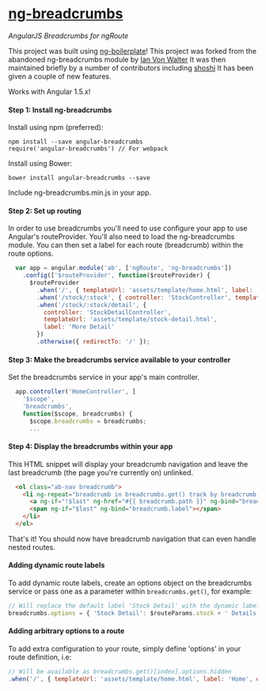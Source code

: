 # [ng-breadcrumbs](http://desirable-objects.github.io/ng-breadcrumbs/)
*AngularJS Breadcrumbs for ngRoute*

This project was built using [ng-boilerplate](https://github.com/ianwalter/ng-boilerplate)!
This project was forked from the abandoned ng-breadcrumbs module by [Ian Von Walter](http://ianvonwalter.com)
It was then maintained briefly by a number of contributors including [shoshi](https://github.com/shoshi/angular-breadcrumbs)
It has been given a couple of new features.

Works with Angular 1.5.x!

#### Step 1: Install ng-breadcrumbs

Install using npm (preferred):

```
npm install --save angular-breadcrumbs
require('angular-breadcrumbs') // For webpack
```

Install using Bower:

```
bower install angular-breadcrumbs --save
```

Include ng-breadcrumbs.min.js in your app.

#### Step 2: Set up routing

In order to use breadcrumbs you'll need to use configure your app to use Angular's routeProvider. You'll also need to
load the ng-breadcrumbs module. You can then set a label for each route (breadcrumb) within the route options.

```javascript
  var app = angular.module('ab', ['ngRoute', 'ng-breadcrumbs'])
    .config(['$routeProvider', function($routeProvider) {
      $routeProvider
        .when('/', { templateUrl: 'assets/template/home.html', label: 'Home' })
        .when('/stock/:stock', { controller: 'StockController', templateUrl: 'assets/template/stock.html' })
        .when('/stock/:stock/detail', {
          controller: 'StockDetailController',
          templateUrl: 'assets/template/stock-detail.html',
          label: 'More Detail'
        })
        .otherwise({ redirectTo: '/' });
```


#### Step 3: Make the breadcrumbs service available to your controller

Set the breadcrumbs service in your app's main controller.

```javascript
  app.controller('HomeController', [
    '$scope',
    'breadcrumbs',
    function($scope, breadcrumbs) {
      $scope.breadcrumbs = breadcrumbs;
      ...
```


#### Step 4: Display the breadcrumbs within your app

This HTML snippet will display your breadcrumb navigation and leave the last breadcrumb (the page you're currently on)
unlinked.

```html
  <ol class="ab-nav breadcrumb">
    <li ng-repeat="breadcrumb in breadcrumbs.get() track by breadcrumb.path" ng-class="{ active: $last }">
      <a ng-if="!$last" ng-href="#{{ breadcrumb.path }}" ng-bind="breadcrumb.label" class="margin-right-xs"></a>
      <span ng-if="$last" ng-bind="breadcrumb.label"></span>
    </li>
  </ol>
```

That's it! You should now have breadcrumb navigation that can even handle nested routes.


#### Adding dynamic route labels

To add dynamic route labels, create an options object on the breadcrumbs service or pass one as a parameter within
```breadcrumbs.get()```, for example:

```javascript
// Will replace the default label 'Stock Detail' with the dynamic label 'AAPL Details'
breadcrumbs.options = { 'Stock Detail': $routeParams.stock + ' Details' };
```

#### Adding arbitrary options to a route

To add extra configuration to your route, simply define 'options' in your route definition, i.e:

```javascript
// Will be available as breadcrumbs.get()[index].options.hidden
.when('/', { templateUrl: 'assets/template/home.html', label: 'Home', options: {hidden: false})
```
